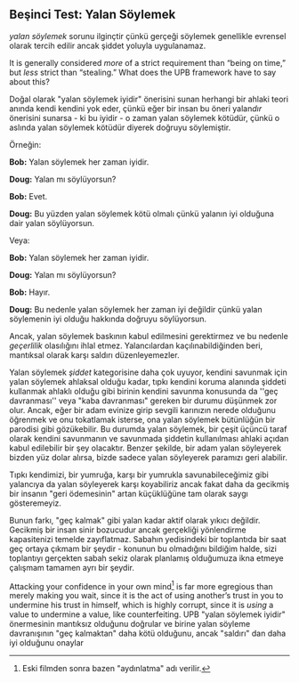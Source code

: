 ## Beşinci Test: Yalan Söylemek

*yalan söylemek* sorunu ilginçtir çünkü gerçeği söylemek genellikle evrensel olarak tercih edilir ancak şiddet yoluyla uygulanamaz.

It is generally considered *more* of a strict requirement than “being on time,” but *less* strict than “stealing.” What does the UPB framework have to say about this?

Doğal olarak "yalan söylemek iyidir" önerisini sunan herhangi bir ahlaki teori anında kendi kendini yok eder, çünkü eğer bir insan bu öneri yalan*dır* önerisini sunarsa - ki bu iyidir - o zaman yalan söylemek kötüdür, çünkü o aslında yalan söylemek kötüdür diyerek doğruyu söylemiştir.

Örneğin:

**Bob:** Yalan söylemek her zaman iyidir.

**Doug:** Yalan mı söylüyorsun?

**Bob:** Evet.

**Doug:** Bu yüzden yalan söylemek kötü olmalı çünkü yalanın iyi olduğuna dair yalan söylüyorsun.

Veya:

**Bob:** Yalan söylemek her zaman iyidir.

**Doug:** Yalan mı söylüyorsun?

**Bob:** Hayır.

**Doug:** Bu nedenle yalan söylemek her zaman iyi değildir çünkü yalan söylemenin iyi olduğu hakkında doğruyu söylüyorsun.

Ancak, yalan söylemek baskının kabul edilmesini gerektirmez ve bu nedenle *geçerlilik* olasılığını ihlal etmez. Yalancılardan kaçılınabildiğinden beri, mantıksal olarak karşı saldırı düzenleyemezler.

Yalan söylemek *şiddet* kategorisine daha çok uyuyor, kendini savunmak için yalan söylemek ahlaksal olduğu kadar, tıpkı kendini koruma alanında şiddeti kullanmak ahlaklı olduğu gibi birinin kendini savunma konusunda da ''geç davranması'' veya "kaba davranması" gereken bir durumu düşünmek zor olur. Ancak, eğer bir adam evinize girip sevgili karınızın nerede olduğunu öğrenmek ve onu tokatlamak isterse, ona yalan söylemek bütünlüğün bir parodisi gibi gözükebilir. Bu durumda yalan söylemek, bir çeşit üçüncü taraf olarak kendini savunmanın ve savunmada şiddetin kullanılması ahlaki açıdan kabul edilebilir bir şey olacaktır. Benzer şekilde, bir adam yalan söyleyerek bizden yüz dolar alırsa, bizde sadece yalan söyleyerek paramızı geri alabilir.

Tıpkı kendimizi, bir yumruğa, karşı bir yumrukla savunabileceğimiz gibi yalancıya da yalan söyleyerek karşı koyabiliriz ancak fakat daha da gecikmiş bir insanın "geri ödemesinin" artan küçüklüğüne tam olarak saygı gösteremeyiz.

Bunun farkı, "geç kalmak" gibi yalan kadar aktif olarak yıkıcı değildir. Gecikmiş bir insan sinir bozucudur ancak gerçekliği yönlendirme kapasitenizi temelde zayıflatmaz. Sabahın yedisindeki bir toplantıda bir saat geç ortaya çıkmam bir şeydir - konunun bu olmadığını bildiğim halde, sizi toplantıyı gerçekten sabah sekiz olarak planlamış olduğumuza ikna etmeye çalışmam tamamen ayrı bir şeydir.

Attacking your confidence in your own mind[^5] is far more egregious than merely making you wait, since it is the act of using another’s trust in you to undermine his trust in himself, which is highly corrupt, since it is *using* a value to undermine a value, like counterfeiting. UPB "yalan söylemek iyidir" önermesinin mantıksız olduğunu doğrular ve birine yalan söyleme davranışının "geç kalmaktan" daha kötü olduğunu, ancak "saldırı" dan daha iyi olduğunu onaylar

[^5]: Eski filmden sonra bazen "aydınlatma" adı verilir.